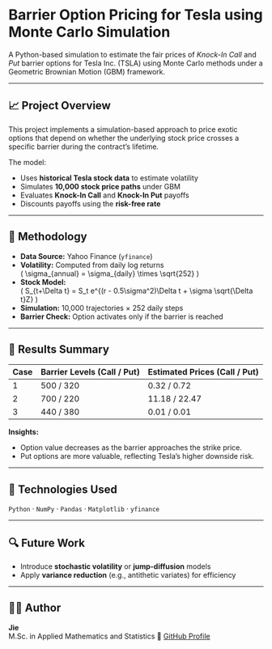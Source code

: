# Barrier Option Pricing for Tesla using Monte Carlo Simulation

A Python-based simulation to estimate the fair prices of *Knock-In Call* and *Put* barrier options for Tesla Inc. (TSLA) using Monte Carlo methods under a Geometric Brownian Motion (GBM) framework.

---

## 📈 Project Overview
This project implements a simulation-based approach to price exotic options that depend on whether the underlying stock price crosses a specific barrier during the contract’s lifetime.

The model:
- Uses **historical Tesla stock data** to estimate volatility
- Simulates **10,000 stock price paths** under GBM
- Evaluates **Knock-In Call** and **Knock-In Put** payoffs
- Discounts payoffs using the **risk-free rate**

---

## 🧮 Methodology
- **Data Source:** Yahoo Finance (`yfinance`)
- **Volatility:** Computed from daily log returns  
  \( \sigma_{annual} = \sigma_{daily} \times \sqrt{252} \)
- **Stock Model:**  
  \( S_{t+\Delta t} = S_t e^{(r - 0.5\sigma^2)\Delta t + \sigma \sqrt{\Delta t}Z} \)
- **Simulation:** 10,000 trajectories × 252 daily steps  
- **Barrier Check:** Option activates only if the barrier is reached

---

## 🧠 Results Summary
| Case | Barrier Levels (Call / Put) | Estimated Prices (Call / Put) |
|------|-----------------------------|-------------------------------|
| 1 | 500 / 320 | 0.32 / 0.72 |
| 2 | 700 / 220 | 11.18 / 22.47 |
| 3 | 440 / 380 | 0.01 / 0.01 |

**Insights:**
- Option value decreases as the barrier approaches the strike price.  
- Put options are more valuable, reflecting Tesla’s higher downside risk.

---

## 🧩 Technologies Used
`Python` · `NumPy` · `Pandas` · `Matplotlib` · `yfinance`

---

## 🔍 Future Work
- Introduce **stochastic volatility** or **jump-diffusion** models  
- Apply **variance reduction** (e.g., antithetic variates) for efficiency  

---

## 👩‍💻 Author
**Jie**  
M.Sc. in Applied Mathematics and Statistics
📎 [GitHub Profile](https://github.com/JieWang0825)
